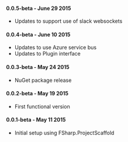 #### 0.0.5-beta - June 29 2015
* Updates to support use of slack websockets

#### 0.0.4-beta - June 10 2015
* Updates to use Azure service bus
* Updates to Plugin interface

#### 0.0.3-beta - May 24 2015
* NuGet package release

#### 0.0.2-beta - May 19 2015
* First functional version

#### 0.0.1-beta - May 11 2015
* Initial setup using FSharp.ProjectScaffold